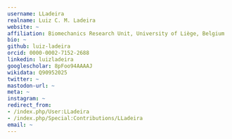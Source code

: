 ```yaml
---
username: LLadeira
realname: Luiz C. M. Ladeira
website: ~
affiliation: Biomechanics Research Unit, University of Liège, Belgium
bio: ~
github: luiz-ladeira
orcid: 0000-0002-7152-2688
linkedin: luizladeira
googlescholar: 8pFoo94AAAAJ
wikidata: Q90952025
twitter: ~
mastodon-url: ~
meta: ~
instagram: ~
redirect_from:
- /index.php/User:LLadeira
- /index.php/Special:Contributions/LLadeira
email: ~
---
```

